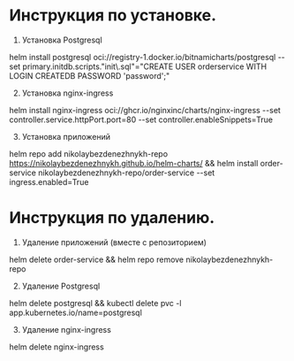 # Инструкция по установке.

1. Установка Postgresql

helm install postgresql oci://registry-1.docker.io/bitnamicharts/postgresql --set primary.initdb.scripts."init\\.sql"="CREATE USER orderservice WITH LOGIN CREATEDB PASSWORD 'password';"

2. Установка nginx-ingress

helm install nginx-ingress oci://ghcr.io/nginxinc/charts/nginx-ingress --set controller.service.httpPort.port=80 --set controller.enableSnippets=True

3. Установка приложений

helm repo add nikolaybezdenezhnykh-repo https://nikolaybezdenezhnykh.github.io/helm-charts/ && helm install order-service nikolaybezdenezhnykh-repo/order-service --set ingress.enabled=True

# Инструкция по удалению.

1. Удаление приложений (вместе с репозиторием)

helm delete order-service && helm repo remove nikolaybezdenezhnykh-repo

2. Удаление Postgresql

helm delete postgresql && kubectl delete pvc -l app.kubernetes.io/name=postgresql

3. Удаление nginx-ingress

helm delete nginx-ingress

